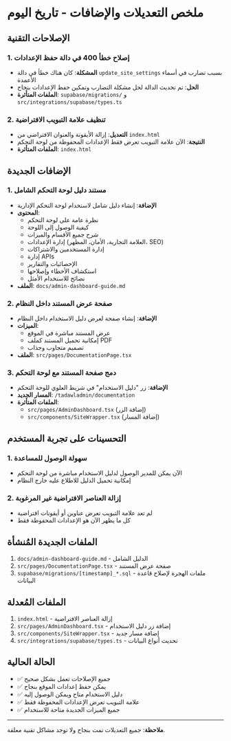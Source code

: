 # ملخص التعديلات والإضافات - تاريخ اليوم

## الإصلاحات التقنية

### 1. إصلاح خطأ 400 في دالة حفظ الإعدادات
- **المشكلة**: كان هناك خطأ في دالة `update_site_settings` بسبب تضارب في أسماء الأعمدة
- **الحل**: تم تحديث الدالة لحل مشكلة التضارب وتمكين حفظ الإعدادات بنجاح
- **الملفات المتأثرة**: `supabase/migrations/` و `src/integrations/supabase/types.ts`

### 2. تنظيف علامة التبويب الافتراضية
- **التعديل**: إزالة الأيقونة والعنوان الافتراضي من `index.html`
- **النتيجة**: الآن علامة التبويب تعرض فقط الإعدادات المحفوظة من لوحة التحكم
- **الملفات المتأثرة**: `index.html`

## الإضافات الجديدة

### 1. مستند دليل لوحة التحكم الشامل
- **الإضافة**: إنشاء دليل شامل لاستخدام لوحة التحكم الإدارية
- **المحتوى**:
  - نظرة عامة على لوحة التحكم
  - كيفية الوصول إلى اللوحة
  - شرح جميع الأقسام والميزات
  - إدارة الإعدادات (العلامة التجارية، الأمان، المظهر، SEO)
  - إدارة المستخدمين والاشتراكات
  - إدارة APIs
  - الإحصائيات والتقارير
  - استكشاف الأخطاء وإصلاحها
  - نصائح للاستخدام الأمثل
- **الملف**: `docs/admin-dashboard-guide.md`

### 2. صفحة عرض المستند داخل النظام
- **الإضافة**: إنشاء صفحة لعرض دليل الاستخدام داخل النظام
- **الميزات**:
  - عرض المستند مباشرة في الموقع
  - إمكانية تحميل المستند كملف PDF
  - تصميم متجاوب وجذاب
- **الملف**: `src/pages/DocumentationPage.tsx`

### 3. دمج صفحة المستند مع لوحة التحكم
- **الإضافة**: زر "دليل الاستخدام" في شريط العلوي للوحة التحكم
- **المسار الجديد**: `/tadawladmin/documentation`
- **الملفات المتأثرة**: 
  - `src/pages/AdminDashboard.tsx` (إضافة الزر)
  - `src/components/SiteWrapper.tsx` (إضافة المسار)

## التحسينات على تجربة المستخدم

### 1. سهولة الوصول للمساعدة
- الآن يمكن للمدير الوصول لدليل الاستخدام مباشرة من لوحة التحكم
- إمكانية تحميل الدليل للاطلاع عليه خارج النظام

### 2. إزالة العناصر الافتراضية غير المرغوبة
- لم تعد علامة التبويب تعرض عناوين أو أيقونات افتراضية
- كل ما يظهر الآن هو الإعدادات المحفوظة فقط

## الملفات الجديدة المُنشأة
1. `docs/admin-dashboard-guide.md` - الدليل الشامل
2. `src/pages/DocumentationPage.tsx` - صفحة عرض المستند
3. `supabase/migrations/[timestamp]_*.sql` - ملفات الهجرة لإصلاح قاعدة البيانات

## الملفات المُعدلة
1. `index.html` - إزالة العناصر الافتراضية
2. `src/pages/AdminDashboard.tsx` - إضافة زر دليل الاستخدام
3. `src/components/SiteWrapper.tsx` - إضافة مسار جديد
4. `src/integrations/supabase/types.ts` - تحديث أنواع البيانات

## الحالة الحالية
- ✅ جميع الإصلاحات تعمل بشكل صحيح
- ✅ يمكن حفظ إعدادات الموقع بنجاح
- ✅ دليل الاستخدام متاح ويمكن الوصول إليه
- ✅ علامة التبويب تعرض الإعدادات المحفوظة فقط
- ✅ جميع الميزات الجديدة متاحة للاستخدام

---

**ملاحظة**: جميع التعديلات تمت بنجاح ولا توجد مشاكل تقنية معلقة.